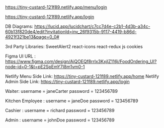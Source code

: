 https://tiny-custard-121f89.netlify.app/menu/login


https://tiny-custard-121f89.netlify.app/login


DB Diagrams: https://lucid.app/lucidchart/c7cc7d4e-c2b1-4d3b-a34c-60b13f820de4/edit?invitationId=inv_26f9315b-9117-4419-b86d-4921f321be13&page=0_0#


3rd Party Libraries: SweetAlert2
                     react-icons
                     react-redux
                     js cookies

Figma UI URL : https://www.figma.com/design/AiQOEQf8rrIx3KxjIZ116j/FoodOrdering_UI?node-id=0-1&t=pE2SpEmY7I8m1vm0-1

Netlify Menu Side Link: https://tiny-custard-121f89.netlify.app/home
Netlify Admin Side Link: https://tiny-custard-121f89.netlify.app/login

Waiter: username = janeCarter
        password = 123456789
        
Kitchen Employee : username = janeDoe
                   password = 123456789

Cashier : username = richard
          password = 123456789

Admin : username = johnDoe
        password = 123456789
                  

